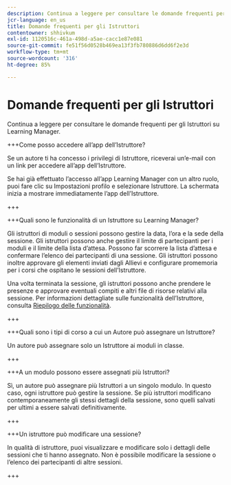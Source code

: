 ```yaml
---
description: Continua a leggere per consultare le domande frequenti per gli Istruttori su Learning Manager.
jcr-language: en_us
title: Domande frequenti per gli Istruttori
contentowner: shhivkum
exl-id: 1120516c-461a-498d-a5ae-cacc1e87e081
source-git-commit: fe51f56d0528b469ea13f3fb780886d6dd6f2e3d
workflow-type: tm+mt
source-wordcount: '316'
ht-degree: 85%

---
```


# Domande frequenti per gli Istruttori

Continua a leggere per consultare le domande frequenti per gli Istruttori su Learning Manager.

+++Come posso accedere all’app dell’Istruttore?

Se un autore ti ha concesso i privilegi di Istruttore, riceverai un’e-mail con un link per accedere all’app dell’Istruttore.

Se hai già effettuato l’accesso all’app Learning Manager con un altro ruolo, puoi fare clic su Impostazioni profilo e selezionare Istruttore. La schermata inizia a mostrare immediatamente l’app dell’Istruttore.

+++

+++Quali sono le funzionalità di un Istruttore su Learning Manager?

Gli istruttori di moduli o sessioni possono gestire la data, l’ora e la sede della sessione. Gli istruttori possono anche gestire il limite di partecipanti per i moduli e il limite della lista d’attesa. Possono far scorrere la lista d’attesa e confermare l’elenco dei partecipanti di una sessione. Gli istruttori possono inoltre approvare gli elementi inviati dagli Allievi e configurare promemoria per i corsi che ospitano le sessioni dell’Istruttore.

Una volta terminata la sessione, gli istruttori possono anche prendere le presenze e approvare eventuali compiti e altri file di risorse relativi alla sessione. Per informazioni dettagliate sulle funzionalità dell’Istruttore, consulta [Riepilogo delle funzionalità](feature-summary/modules.md).

+++

+++Quali sono i tipi di corso a cui un Autore può assegnare un Istruttore?

Un autore può assegnare solo un Istruttore ai moduli in classe.

+++

+++A un modulo possono essere assegnati più Istruttori?

Sì, un autore può assegnare più Istruttori a un singolo modulo. In questo caso, ogni istruttore può gestire la sessione. Se più istruttori modificano contemporaneamente gli stessi dettagli della sessione, sono quelli salvati per ultimi a essere salvati definitivamente.

+++

+++Un istruttore può modificare una sessione?

In qualità di istruttore, puoi visualizzare e modificare solo i dettagli delle sessioni che ti hanno assegnato. Non è possibile modificare la sessione o l’elenco dei partecipanti di altre sessioni.

+++
